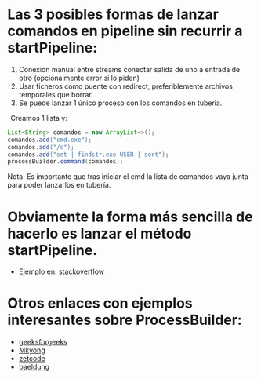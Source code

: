 # Las 3 posibles formas de lanzar comandos en pipeline sin recurrir a startPipeline:

1. Conexion manual entre streams conectar salida de uno a entrada de otro (opcionalmente error si lo piden)
2. Usar ficheros como puente con redirect, preferiblemente archivos temporales que borrar.
3. Se puede lanzar 1 único proceso con los comandos en tuberia.

-Creamos 1 lista y:
````java
List<String> comandos = new ArrayList<>();
comandos.add("cmd.exe");
comandos.add("/c");
comandos.add("set | findstr.exe USER | sort");
processBuilder.command(comandos);
````
Nota: Es importante que tras iniciar el cmd la lista de comandos vaya junta para poder lanzarlos en tubería.

# Obviamente la forma más sencilla de hacerlo es lanzar el método startPipeline. 

- Ejemplo en:
  [stackoverflow](https://stackoverflow.com/questions/3776195/using-java-processbuilder-to-execute-a-piped-command)


# Otros enlaces con ejemplos interesantes sobre ProcessBuilder:

- [geeksforgeeks](https://www.geeksforgeeks.org/java/java-lang-processbuilder-class-java/)
- [Mkyong](https://mkyong.com/java/java-processbuilder-examples/)
- [zetcode](https://zetcode.com/java/lang-processbuilder/)
- [baeldung](https://www.baeldung.com/java-lang-processbuilder-api)
